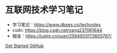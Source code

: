 # 互联网技术学习笔记

<!-- > 开放 求知 谦逊 -->

- 学习笔记：https://www.dbses.cn/technotes
- csdn: https://blog.csdn.net/yang237061644
- 掘金：https://juejin.cn/user/2594503173605767/

[Get Started](README)
[GitHub](https://github.com/dbses/technotes.git)
